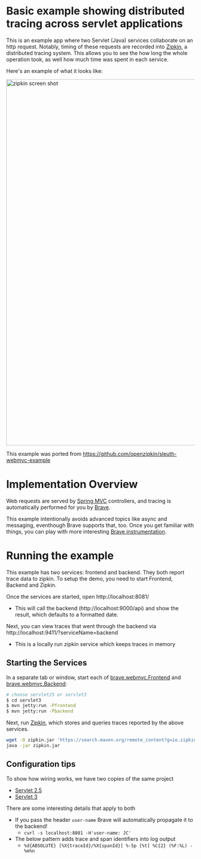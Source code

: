 # Basic example showing distributed tracing across servlet applications
This is an example app where two Servlet (Java) services collaborate on
an http request. Notably, timing of these requests are recorded into
[Zipkin](http://zipkin.io/), a distributed tracing system. This allows
you to see the how long the whole operation took, as well how much time
was spent in each service.

Here's an example of what it looks like:

<img width="979" alt="zipkin screen shot" src="https://user-images.githubusercontent.com/64215/31760971-18a9a4dc-b4bf-11e7-9ee2-ab7418f80dc0.png">

This example was ported from https://github.com/openzipkin/sleuth-webmvc-example

# Implementation Overview

Web requests are served by [Spring MVC](https://spring.io/guides/gs/rest-service/) controllers,
and tracing is automatically performed for you by [Brave](https://github.com/openzipkin/brave).

This example intentionally avoids advanced topics like async and messaging,
eventhough Brave supports that, too. Once you get familiar with things,
you can play with more interesting [Brave instrumentation](https://github.com/openzipkin/brave/tree/master/instrumentation).

# Running the example
This example has two services: frontend and backend. They both report trace data to zipkin. To setup the demo, you need to start Frontend, Backend and Zipkin.

Once the services are started, open http://localhost:8081/
* This will call the backend (http://localhost:9000/api) and show the result, which defaults to a formatted date.

Next, you can view traces that went through the backend via http://localhost:9411/?serviceName=backend
* This is a locally run zipkin service which keeps traces in memory

## Starting the Services
In a separate tab or window, start each of [brave.webmvc.Frontend](/servlet3/src/main/java/brave/webmvc/Frontend.java)
and [brave.webmvc.Backend](/servlet3/src/main/java/brave/webmvc/Backend.java):
```bash
# choose servlet25 or servlet3
$ cd servlet3
$ mvn jetty:run -Pfrontend
$ mvn jetty:run -Pbackend
```

Next, run [Zipkin](http://zipkin.io/), which stores and queries traces
reported by the above services.

```bash
wget -O zipkin.jar 'https://search.maven.org/remote_content?g=io.zipkin.java&a=zipkin-server&v=LATEST&c=exec'
java -jar zipkin.jar
```

## Configuration tips
To show how wiring works, we have two copies of the same project
* [Servlet 2.5](./servlet25)
* [Servlet 3](./servlet3)

There are some interesting details that apply to both
* If you pass the header `user-name` Brave will automatically propagate it to the backend!
  * `curl -s localhost:8081 -H'user-name: JC'`
* The below pattern adds trace and span identifiers into log output
  * `%d{ABSOLUTE} [%X{traceId}/%X{spanId}] %-5p [%t] %C{2} (%F:%L) - %m%n`
